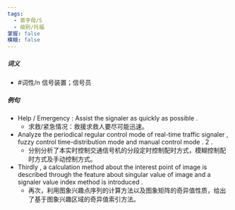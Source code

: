 ```yaml
---
tags:
  - 首字母/S
  - 级别/托福
掌握: false
模糊: false
---
```

##### 词义
- #词性/n  信号装置；信号员
##### 例句
- Help \/ Emergency : Assist the signaler as quickly as possible .
	- 求救\/紧急情况：救援求救人要尽可能迅速。
- Analyze the periodical regular control mode of real-time traffic signaler , fuzzy control time-distribution mode and manual control mode . 2 .
	- 分别分析了本实时控制交通信号机的分段定时控制配时方式，模糊控制配时方式及手动控制方式。
- Thirdly , a calculation method about the interest point of image is described through the feature about singular value of image and a signaler value index method is introduced .
	- 再次，利用图象兴趣点序列的计算方法以及图象矩阵的奇异值性质，给出了基于图象兴趣区域的奇异值索引方法。
